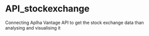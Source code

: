 # API_stockexchange
Connecting Aplha Vantage API to get the stock exchange data than analysing and visualising it
